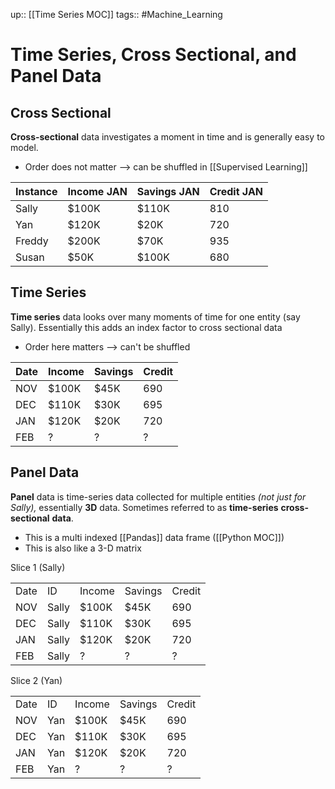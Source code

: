 up:: [[Time Series MOC]]
tags:: #Machine_Learning 
# Time Series, Cross Sectional, and Panel Data
## Cross Sectional
**Cross-sectional** data investigates a moment in time and is generally easy to model.
- Order does not matter --> can be shuffled in [[Supervised Learning]]

|Instance|Income JAN|Savings JAN|Credit JAN|
|---|---|---|---|
|Sally|$100K|$110K|810|
|Yan|$120K|$20K|720|
|Freddy|$200K|$70K|935|
|Susan|$50K|$100K|680|

## Time Series
**Time series** data looks over many moments of time for one entity (say Sally). Essentially this adds an index factor to cross sectional data
- Order here matters --> can't be shuffled

|Date|Income|Savings|Credit|
|---|---|---|---|
|NOV|$100K|$45K|690|
|DEC|$110K|$30K|695|
|JAN|$120K|$20K|720|
|FEB|?|?|?|

## Panel Data
**Panel** data is time-series data collected for multiple entities _(not just for Sally),_ essentially **3D** data. Sometimes referred to as **time-series** **cross-sectional** **data**.
- This is a multi indexed [[Pandas]] data frame ([[Python MOC]])
- This is also like a 3-D matrix

Slice 1 (Sally)

|   |   |   |   |   |
|---|---|---|---|---|
|Date|ID|Income|Savings|Credit|
|NOV|Sally|$100K|$45K|690|
|DEC|Sally|$110K|$30K|695|
|JAN|Sally|$120K|$20K|720|
|FEB|Sally|?|?|?|

Slice 2 (Yan)

|   |   |   |   |   |
|---|---|---|---|---|
|Date|ID|Income|Savings|Credit|
|NOV|Yan|$100K|$45K|690|
|DEC|Yan|$110K|$30K|695|
|JAN|Yan|$120K|$20K|720|
|FEB|Yan|?|?|?|